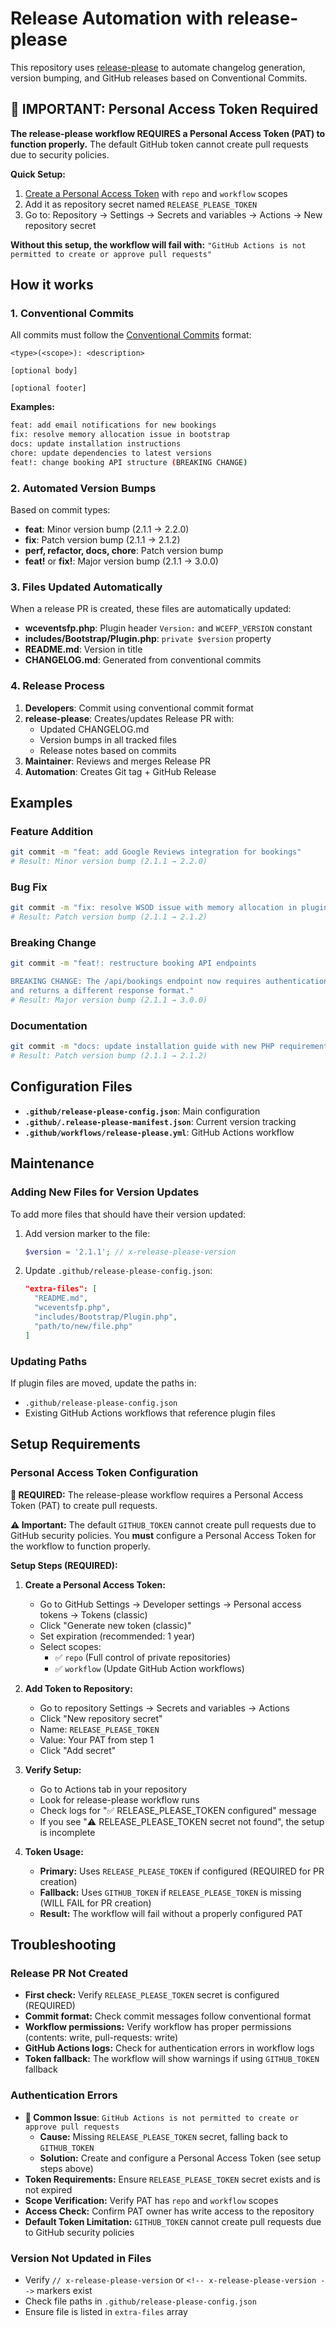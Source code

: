 # Release Automation with release-please

This repository uses [release-please](https://github.com/googleapis/release-please) to automate changelog generation, version bumping, and GitHub releases based on Conventional Commits.

## 🚨 IMPORTANT: Personal Access Token Required

**The release-please workflow REQUIRES a Personal Access Token (PAT) to function properly.** The default GitHub token cannot create pull requests due to security policies.

**Quick Setup:**
1. [Create a Personal Access Token](https://github.com/settings/personal-access-tokens/new) with `repo` and `workflow` scopes
2. Add it as repository secret named `RELEASE_PLEASE_TOKEN`
3. Go to: Repository → Settings → Secrets and variables → Actions → New repository secret

**Without this setup, the workflow will fail with:** `"GitHub Actions is not permitted to create or approve pull requests"`

## How it works

### 1. Conventional Commits
All commits must follow the [Conventional Commits](https://www.conventionalcommits.org/) format:

```
<type>(<scope>): <description>

[optional body]

[optional footer]
```

**Examples:**
```bash
feat: add email notifications for new bookings
fix: resolve memory allocation issue in bootstrap
docs: update installation instructions
chore: update dependencies to latest versions
feat!: change booking API structure (BREAKING CHANGE)
```

### 2. Automated Version Bumps

Based on commit types:
- **feat**: Minor version bump (2.1.1 → 2.2.0)
- **fix**: Patch version bump (2.1.1 → 2.1.2) 
- **perf, refactor, docs, chore**: Patch version bump
- **feat!** or **fix!**: Major version bump (2.1.1 → 3.0.0)

### 3. Files Updated Automatically

When a release PR is created, these files are automatically updated:

- **wceventsfp.php**: Plugin header `Version:` and `WCEFP_VERSION` constant
- **includes/Bootstrap/Plugin.php**: `private $version` property
- **README.md**: Version in title
- **CHANGELOG.md**: Generated from conventional commits

### 4. Release Process

1. **Developers**: Commit using conventional commit format
2. **release-please**: Creates/updates Release PR with:
   - Updated CHANGELOG.md
   - Version bumps in all tracked files
   - Release notes based on commits
3. **Maintainer**: Reviews and merges Release PR
4. **Automation**: Creates Git tag + GitHub Release

## Examples

### Feature Addition
```bash
git commit -m "feat: add Google Reviews integration for bookings"
# Result: Minor version bump (2.1.1 → 2.2.0)
```

### Bug Fix
```bash
git commit -m "fix: resolve WSOD issue with memory allocation in plugin bootstrap"
# Result: Patch version bump (2.1.1 → 2.1.2)
```

### Breaking Change
```bash
git commit -m "feat!: restructure booking API endpoints

BREAKING CHANGE: The /api/bookings endpoint now requires authentication
and returns a different response format."
# Result: Major version bump (2.1.1 → 3.0.0)
```

### Documentation
```bash
git commit -m "docs: update installation guide with new PHP requirements"
# Result: Patch version bump (2.1.1 → 2.1.2)
```

## Configuration Files

- **`.github/release-please-config.json`**: Main configuration
- **`.github/.release-please-manifest.json`**: Current version tracking
- **`.github/workflows/release-please.yml`**: GitHub Actions workflow

## Maintenance

### Adding New Files for Version Updates

To add more files that should have their version updated:

1. Add version marker to the file:
   ```php
   $version = '2.1.1'; // x-release-please-version
   ```

2. Update `.github/release-please-config.json`:
   ```json
   "extra-files": [
     "README.md",
     "wceventsfp.php", 
     "includes/Bootstrap/Plugin.php",
     "path/to/new/file.php"
   ]
   ```

### Updating Paths

If plugin files are moved, update the paths in:
- `.github/release-please-config.json`
- Existing GitHub Actions workflows that reference plugin files

## Setup Requirements

### Personal Access Token Configuration

**🔴 REQUIRED:** The release-please workflow requires a Personal Access Token (PAT) to create pull requests.

**⚠️ Important:** The default `GITHUB_TOKEN` cannot create pull requests due to GitHub security policies. You **must** configure a Personal Access Token for the workflow to function properly.

**Setup Steps (REQUIRED):**

1. **Create a Personal Access Token:**
   - Go to GitHub Settings → Developer settings → Personal access tokens → Tokens (classic)
   - Click "Generate new token (classic)"
   - Set expiration (recommended: 1 year)
   - Select scopes:
     - ✅ `repo` (Full control of private repositories)
     - ✅ `workflow` (Update GitHub Action workflows)

2. **Add Token to Repository:**
   - Go to repository Settings → Secrets and variables → Actions
   - Click "New repository secret"
   - Name: `RELEASE_PLEASE_TOKEN`
   - Value: Your PAT from step 1
   - Click "Add secret"

4. **Verify Setup:**
   - Go to Actions tab in your repository
   - Look for release-please workflow runs
   - Check logs for "✅ RELEASE_PLEASE_TOKEN configured" message
   - If you see "⚠️ RELEASE_PLEASE_TOKEN secret not found", the setup is incomplete

3. **Token Usage:**
   - **Primary:** Uses `RELEASE_PLEASE_TOKEN` if configured (REQUIRED for PR creation)
   - **Fallback:** Uses `GITHUB_TOKEN` if `RELEASE_PLEASE_TOKEN` is missing (WILL FAIL for PR creation)
   - **Result:** The workflow will fail without a properly configured PAT

## Troubleshooting

### Release PR Not Created
- **First check:** Verify `RELEASE_PLEASE_TOKEN` secret is configured (REQUIRED)
- **Commit format:** Check commit messages follow conventional format
- **Workflow permissions:** Verify workflow has proper permissions (contents: write, pull-requests: write) 
- **GitHub Actions logs:** Check for authentication errors in workflow logs
- **Token fallback:** The workflow will show warnings if using `GITHUB_TOKEN` fallback

### Authentication Errors
- **🔴 Common Issue**: `GitHub Actions is not permitted to create or approve pull requests`
  - **Cause:** Missing `RELEASE_PLEASE_TOKEN` secret, falling back to `GITHUB_TOKEN` 
  - **Solution:** Create and configure a Personal Access Token (see setup steps above)
- **Token Requirements:** Ensure `RELEASE_PLEASE_TOKEN` secret exists and is not expired
- **Scope Verification:** Verify PAT has `repo` and `workflow` scopes
- **Access Check:** Confirm PAT owner has write access to the repository
- **Default Token Limitation:** `GITHUB_TOKEN` cannot create pull requests due to GitHub security policies

### Version Not Updated in Files  
- Verify `// x-release-please-version` or `<!-- x-release-please-version -->` markers exist
- Check file paths in `.github/release-please-config.json`
- Ensure file is listed in `extra-files` array